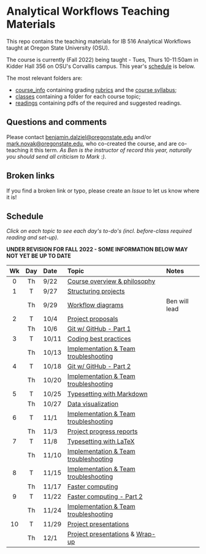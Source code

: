 # Analytical Workflows Teaching Materials

This repo contains the teaching materials for IB 516 Analytical Workflows taught at Oregon State University (OSU).

The course is currently (Fall 2022) being taught - Tues, Thurs 10-11:50am in Kidder Hall 356  on OSU's Corvallis campus. This year's [schedule](#schedule) is below.

The most relevant folders are:
- [course_info](course_info/) containing grading [rubrics](course_info/rubrics/) and the [course syllabus](course_info/syllabus/syllabus.pdf);
- [classes](classes/) containing a folder for each course topic;
- [readings](readings/) containing pdfs of the required and suggested readings.

## Questions and comments
Please contact [benjamin.dalziel@oregonstate.edu](mailto:benjamin.dalziel@oregonstate.edu) and/or [mark.novak@oregonstate.edu](mailto:mark.novak@oregonstate.edu), who co-created the course, and are co-teaching it this term. _As Ben is the instructor of record this year, naturally you should send all criticism to Mark :)_.

## Broken links
If you find a broken link or typo, please create an _Issue_ to let us know where it is!

## Schedule
_Click on each topic to see each day's to-do's (incl. before-class required reading and set-up)._

**UNDER REVISION FOR FALL 2022 - SOME INFORMATION BELOW MAY NOT YET BE UP TO DATE**

| Wk |  Day | Date | Topic | Notes |
|:-:|:-----:|:------|:------|:--------------------|
|0 |  Th | 9/22    | [Course overview & philosophy](classes/Introduction) |
|1 |  T  | 9/27    | [Structuring projects](classes/StructuredProjects) |
|  |  Th | 9/29    | [Workflow diagrams](classes/WorkflowDiagrams) | Ben will lead
|2 |  T  | 10/4    | [Project proposals](classes/ProjectProposal) |
|  |  Th | 10/6    | [Git w/ GitHub - Part 1](classes/VersionControl_Git_part_1) |
|3 |  T  | 10/11   | [Coding best practices](classes/CodingBestPractices) |
|  |  Th | 10/13   | [Implementation & Team troubleshooting](classes/Implementation) |
|4 |  T  | 10/18   | [Git w/ GitHub - Part 2](classes/VersionControl_Git_part_2) |
|  |  Th | 10/20   | [Implementation & Team troubleshooting](classes/Implementation)  |
|5 |  T  | 10/25   | [Typesetting with Markdown](classes/Typesetting_Markdown) |
|  |  Th | 10/27   | [Data visualization](classes/Visualization) |
|6 |  T | 11/1     | [Implementation & Team troubleshooting](classes/Implementation)|
|  |  Th  | 11/3   | [Project progress reports](classes/ProjectReport) |
|7 |  T  | 11/8    | [Typesetting with LaTeX](classes/Typesetting_LaTeX)  |
|  |  Th | 11/10   | [Implementation & Team troubleshooting](classes/Implementation) |
|8 |  T  | 11/15   | [Implementation & Team troubleshooting](classes/Implementation) |
|  |  Th | 11/17   | [Faster computing](classes/FasterComputing)  |
|9 |  T  | 11/22   | [Faster computing - Part 2](classes/FasterComputing)  |
|  |  Th | 11/24   | [Implementation & Team troubleshooting](classes/Implementation)
|10|  T  | 11/29   | [Project presentations](classes/ProjectSummary) |
|  |  Th | 12/1    | [Project presentations](classes/ProjectSummary) & [Wrap-up](classes/WrapUp) |

